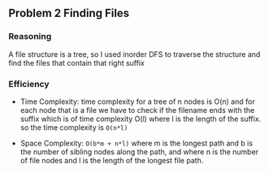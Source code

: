 ## Problem 2 Finding Files


### Reasoning

A file structure is a tree, so I used inorder DFS to traverse the structure and find the files that contain that right suffix

### Efficiency 

- Time Complexity: time complexity for a tree of n nodes is O(n) and for each node that is a file we have to check if the filename ends with the suffix which is of time complexity O(l) where l is the length of the suffix.
  so the time complexity is `O(n*l)`

- Space Complexity: `O(b*m + n*l)` where m is the longest path and b is the number of sibling nodes along the path, and where n is the number of file nodes and l is the length of the longest file path.

